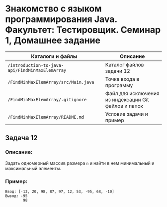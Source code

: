 # Знакомство с языком программирования Java. Факультет: Тестировщик. Семинар 1, Домашнее задание

Каталоги и файлы                                | Описание
------------------------------------------------|-----------------------------------------------------
`/introduction-to-java-api/FindMinMaxElemArray` | Каталог файлов задачи 12
`/FindMinMaxElemArray/src/Main.java`            | Точка входа в программу
`/FindMinMaxElemArray/.gitignore`               | Файл для исключения из индексации Git файлов и папок
`/FindMinMaxElemArray/README.md`                | Условие задачи и пример

## Задача 12

### Описание:

Задать одномерный массив размера `n` и найти в нем минимальный и максимальный элементы.

### Пример:

```
Ввод: [-13, 20, 98, 87, 97, 12, 53, -95, 68, -10]
Вывод: -95
        98
```

